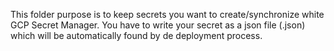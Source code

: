 This folder purpose is to keep secrets you want to create/synchronize white GCP Secret Manager.
You have to write your secret as a json file (.json) which will be automatically found by de deployment process.